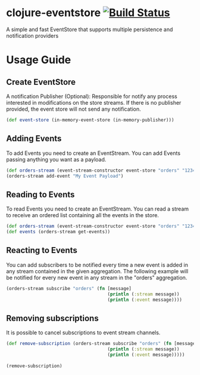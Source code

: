 # clojure-eventstore [![Build Status](https://travis-ci.com/leandroleo02/clojure-eventstore.svg?branch=master)](https://travis-ci.com/leandroleo02/clojure-eventstore)
A simple and fast EventStore that supports multiple persistence and notification providers

# Usage Guide

## Create EventStore

A notification Publisher (Optional): Responsible for notify any process interested in modifications on the store streams.
If there is no publisher provided, the event store will not send any notification.

```clojure
(def event-store (in-memory-event-store (in-memory-publisher)))
```

## Adding Events

To add Events you need to create an EventStream. You can add Events passing anything you want as a payload.

```clojure
(def orders-stream (event-stream-constructor event-store "orders" "123456"))
(orders-stream add-event "My Event Payload")
```

## Reading to Events

To read Events you need to create an EventStream. You can read a stream to receive an ordered list containing all the events in the store.

```clojure
(def orders-stream (event-stream-constructor event-store "orders" "123456"))
(def events (orders-stream get-events))
```

## Reacting to Events

You can add subscribers to be notified every time a new event is added in any stream contained in the given aggregation. The following example will be notified for every new event in any stream in the "orders" aggregation.

```clojure
(orders-stream subscribe "orders" (fn [message] 
                                      (println (:stream message)) 
                                      (println (:event message))))
```

## Removing subscriptions

It is possible to cancel subscriptions to event stream channels.

```clojure
(def remove-subscription (orders-stream subscribe "orders" (fn [message] 
                                      (println (:stream message)) 
                                      (println (:event message)))))
                                      
(remove-subscription)
```
